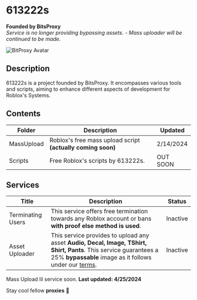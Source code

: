 # 613222s

**Founded by BitsProxy**
<br> *Service is no longer providing bypassing assets. - Mass uploader will be continued to be made.*

![BitProxy Avatar](https://cdn.bitsproxy.dev/bitproxie.png "BitsProxy | This is bitsproxy's roblox avatar. BitsProxy has since been terminated. R.I.P.")

## Description

613222s is a project founded by BitsProxy. It encompasses various tools and scripts, aiming to enhance different aspects of development for Roblox's Systems. 

## Contents

| Folder     | Description                                  | Updated   |
|------------|----------------------------------------------|-----------|
| MassUpload | Roblox's free mass upload script **(actually coming soon)** | 2/14/2024 |
| Scripts | Free Roblox's scripts by 613222s. | OUT SOON |

## Services

| Title      | Description                                  | Status    |
|------------|----------------------------------------------|-----------|
| Terminating Users | This service offers free termination towards any Roblox account or bans **with proof else method is used**. | Inactive |
| Asset Uploader | This service provides to upload any asset **Audio, Decal, Image, TShirt, Shirt, Pants**. This service guarantees a 25% **bypassable** image as it follows under our [terms](https://cdn.bitsproxy.dev/au-terms.txt). | Inactive |

Mass Upload lil service soon. **Last updated: 4/25/2024**

Stay cool fellow **proxies** 💖
